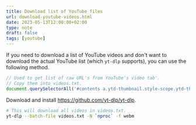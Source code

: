 ```yaml
---
title: Download list of YouTube files
url: download-youtube-videos.html
date: 2023-05-13T12:00:00+02:00
type: note
draft: false
tags: [youtube]
---
```


If you need to download a list of YouTube videos and don't want to download the
actual YouTube list (which `yt-dlp` supports), you can use the following method.

```js
// Used to get list of raw URL's from YouTube's video tab'.
// Copy them into videos.txt.
document.querySelectorAll('#contents a.ytd-thumbnail.style-scope.ytd-thumbnail').forEach(el => console.log(el.href))
```

Download and install https://github.com/yt-dlp/yt-dlp.

```sh
# This will download all videos in videos.txt.
yt-dlp --batch-file videos.txt -N `nproc` -f webm
```

